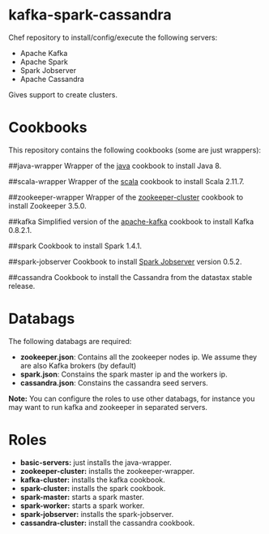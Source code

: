 # kafka-spark-cassandra

Chef repository to install/config/execute the following servers:

* Apache Kafka
* Apache Spark
* Spark Jobserver
* Apache Cassandra

Gives support to create clusters.

# Cookbooks
This repository contains the following cookbooks (some are just wrappers):

##java-wrapper
Wrapper of the [java](https://supermarket.chef.io/cookbooks/java) cookbook to install Java 8.

##scala-wrapper
Wrapper of the [scala](https://supermarket.chef.io/cookbooks/scala) cookbook to install Scala 2.11.7.

##zookeeper-wrapper
Wrapper of the [zookeeper-cluster](https://supermarket.chef.io/cookbooks/zookeeper-cluster) cookbook to install Zookeeper 3.5.0.

##kafka
Simplified version of the [apache-kafka](https://supermarket.chef.io/cookbooks/apache_kafka) cookbook to install Kafka 0.8.2.1.

##spark
Cookbook to install Spark 1.4.1.

##spark-jobserver
Cookbook to install [Spark Jobserver](https://github.com/spark-jobserver/spark-jobserver) version 0.5.2.

##cassandra
Cookbook to install the Cassandra from the datastax stable release.

# Databags
The following databags are required:

* **zookeeper.json**: Contains all the zookeeper nodes ip. We assume they are also Kafka brokers (by default)
* **spark.json**: Constains the spark master ip and the workers ip.
* **cassandra.json**: Constains the cassandra seed servers.

**Note:** You can configure the roles to use other databags, for instance you may want to run kafka and zookeeper in separated servers.

# Roles

* **basic-servers:** just installs the java-wrapper.
* **zookeeper-cluster:** installs the zookeeper-wrapper.
* **kafka-cluster:** installs the kafka cookbook.
* **spark-cluster:** installs the spark cookbook.
* **spark-master:** starts a spark master.
* **spark-worker:** starts a spark worker.
* **spark-jobserver:** installs the spark-jobserver.
* **cassandra-cluster:** install the cassandra cookbook.


